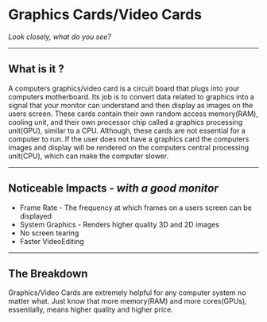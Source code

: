# Graphics Cards/Video Cards
_Look closely, what do you see?_

***
## What is it ?
A computers graphics/video card is a circuit board that plugs into your computers motherboard. Its job is to convert data related to graphics into a signal that your monitor can understand and then display as images on the users screen. These cards contain their own random access memory(RAM), cooling unit, and their own processor chip called a graphics processing unit(GPU), similar to a CPU. Although, these cards are not essential for a computer to run. If the user does not have a graphics card the computers images and display will be rendered on the computers central processing unit(CPU), which can make the computer slower. 

*** 

## Noticeable Impacts _- with a good monitor_ 
* Frame Rate - The frequency at which frames on a users screen can be displayed
* System Graphics - Renders higher quality 3D and 2D images
* No screen tearing
* Faster VideoEditing 

***

## The Breakdown
Graphics/Video Cards are extremely helpful for any computer system no matter what. Just know that more memory(RAM) and more cores(GPUs), essentially, means higher quality and higher price.
